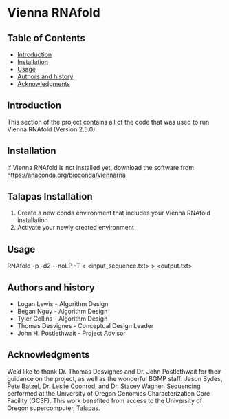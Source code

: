Vienna RNAfold 
=================================================


Table of Contents
-----------------


* [Introduction](#introduction)
* [Installation](#installation)
* [Usage](#usage)
* [Authors and history](#authors-and-history)
* [Acknowledgments](#acknowledgments)


Introduction
------------
This section of the project contains all of the code that was used to run Vienna RNAfold (Version 2.5.0).

Installation
------------
If Vienna RNAfold is not installed yet, download the software from https://anaconda.org/bioconda/viennarna

Talapas Installation
------------
1) Create a new conda environment that includes your Vienna RNAfold installation
2) Activate your newly created environment

Usage
-----
RNAfold -p -d2 --noLP -T <temperature in Celsius> < <input_sequence.txt> > <output.txt>

Authors and history
---------------------------

* Logan Lewis - Algorithm Design
* Began Nguy - Algorithm Design
* Tyler Collins - Algorithm Design
* Thomas Desvignes - Conceptual Design Leader
* John H. Postlethwait - Project Advisor

Acknowledgments
---------------

We’d like to thank Dr. Thomas Desvignes and Dr. John Postlethwait for their guidance on the project, as well as the wonderful BGMP staff: Jason Sydes, Pete Batzel, Dr. Leslie Coonrod, and Dr. Stacey Wagner.
Sequencing performed at the University of Oregon Genomics Characterization Core Facility (GC3F). This work benefited from access to the University of Oregon supercomputer, Talapas.